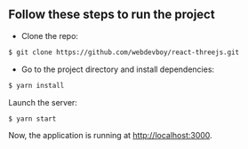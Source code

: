 
## Follow these steps to run the project

- Clone the repo:

```bash
$ git clone https://github.com/webdevboy/react-threejs.git
```

- Go to the project directory and install dependencies:

```bash
$ yarn install
```

Launch the server:

```bash
$ yarn start
```

Now, the application is running at [http://localhost:3000](http://localhost:3000).
